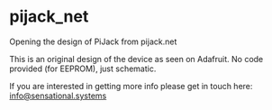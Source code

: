 # pijack_net

Opening the design of PiJack from pijack.net

This is an original design of the device as seen on Adafruit. No code provided (for EEPROM), just schematic.

If you are interested in getting more info please get in touch here: info@sensational.systems
